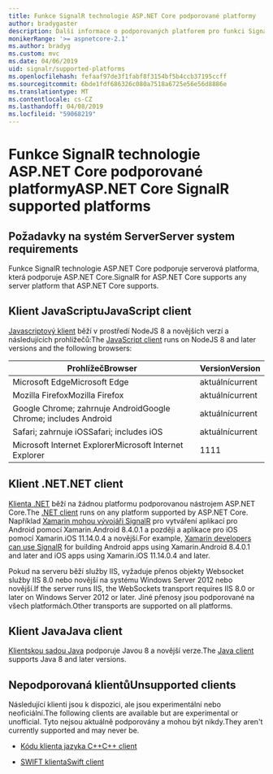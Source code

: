 ```yaml
---
title: Funkce SignalR technologie ASP.NET Core podporované platformy
author: bradygaster
description: Další informace o podporovaných platforem pro funkci SignalR technologie ASP.NET Core.
monikerRange: '>= aspnetcore-2.1'
ms.author: bradyg
ms.custom: mvc
ms.date: 04/06/2019
uid: signalr/supported-platforms
ms.openlocfilehash: fefaaf97de3f1fabf8f3154bf5b4ccb37195ccff
ms.sourcegitcommit: 6bde1fdf686326c080a7518a6725e56e56d8886e
ms.translationtype: MT
ms.contentlocale: cs-CZ
ms.lasthandoff: 04/08/2019
ms.locfileid: "59068219"
---
```

# <a name="aspnet-core-signalr-supported-platforms"></a><span data-ttu-id="43913-103">Funkce SignalR technologie ASP.NET Core podporované platformy</span><span class="sxs-lookup"><span data-stu-id="43913-103">ASP.NET Core SignalR supported platforms</span></span>

## <a name="server-system-requirements"></a><span data-ttu-id="43913-104">Požadavky na systém Server</span><span class="sxs-lookup"><span data-stu-id="43913-104">Server system requirements</span></span>

<span data-ttu-id="43913-105">Funkce SignalR technologie ASP.NET Core podporuje serverová platforma, která podporuje ASP.NET Core.</span><span class="sxs-lookup"><span data-stu-id="43913-105">SignalR for ASP.NET Core supports any server platform that ASP.NET Core supports.</span></span>

## <a name="javascript-client"></a><span data-ttu-id="43913-106">Klient JavaScriptu</span><span class="sxs-lookup"><span data-stu-id="43913-106">JavaScript client</span></span>

<span data-ttu-id="43913-107">[Javascriptový klient](https://www.npmjs.com/package/@aspnet/signalr) běží v prostředí NodeJS 8 a novějších verzí a následujících prohlížečů:</span><span class="sxs-lookup"><span data-stu-id="43913-107">The [JavaScript client](https://www.npmjs.com/package/@aspnet/signalr) runs on NodeJS 8 and later versions and the following browsers:</span></span>

| <span data-ttu-id="43913-108">Prohlížeč</span><span class="sxs-lookup"><span data-stu-id="43913-108">Browser</span></span>                         | <span data-ttu-id="43913-109">Version</span><span class="sxs-lookup"><span data-stu-id="43913-109">Version</span></span> |
| ------------------------------- | ------- |
| <span data-ttu-id="43913-110">Microsoft Edge</span><span class="sxs-lookup"><span data-stu-id="43913-110">Microsoft Edge</span></span>                  | <span data-ttu-id="43913-111">aktuální</span><span class="sxs-lookup"><span data-stu-id="43913-111">current</span></span> |
| <span data-ttu-id="43913-112">Mozilla Firefox</span><span class="sxs-lookup"><span data-stu-id="43913-112">Mozilla Firefox</span></span>                 | <span data-ttu-id="43913-113">aktuální</span><span class="sxs-lookup"><span data-stu-id="43913-113">current</span></span> |
| <span data-ttu-id="43913-114">Google Chrome; zahrnuje Android</span><span class="sxs-lookup"><span data-stu-id="43913-114">Google Chrome; includes Android</span></span> | <span data-ttu-id="43913-115">aktuální</span><span class="sxs-lookup"><span data-stu-id="43913-115">current</span></span> |
| <span data-ttu-id="43913-116">Safari; zahrnuje iOS</span><span class="sxs-lookup"><span data-stu-id="43913-116">Safari; includes iOS</span></span>            | <span data-ttu-id="43913-117">aktuální</span><span class="sxs-lookup"><span data-stu-id="43913-117">current</span></span> |
| <span data-ttu-id="43913-118">Microsoft Internet Explorer</span><span class="sxs-lookup"><span data-stu-id="43913-118">Microsoft Internet Explorer</span></span>     | <span data-ttu-id="43913-119">11</span><span class="sxs-lookup"><span data-stu-id="43913-119">11</span></span>      |
 
## <a name="net-client"></a><span data-ttu-id="43913-120">Klient .NET</span><span class="sxs-lookup"><span data-stu-id="43913-120">.NET client</span></span>

<span data-ttu-id="43913-121">[Klienta .NET](https://www.nuget.org/packages/Microsoft.AspNetCore.SignalR/) běží na žádnou platformu podporovanou nástrojem ASP.NET Core.</span><span class="sxs-lookup"><span data-stu-id="43913-121">The [.NET client](https://www.nuget.org/packages/Microsoft.AspNetCore.SignalR/) runs on any platform supported by ASP.NET Core.</span></span> <span data-ttu-id="43913-122">Například [Xamarin mohou vývojáři SignalR](https://github.com/aspnet/Announcements/issues/305) pro vytváření aplikací pro Android pomocí Xamarin.Android 8.4.0.1 a později a aplikace pro iOS pomocí Xamarin.iOS 11.14.0.4 a novější.</span><span class="sxs-lookup"><span data-stu-id="43913-122">For example, [Xamarin developers can use SignalR](https://github.com/aspnet/Announcements/issues/305) for building Android apps using Xamarin.Android 8.4.0.1 and later and iOS apps using Xamarin.iOS 11.14.0.4 and later.</span></span>

<span data-ttu-id="43913-123">Pokud na serveru běží služby IIS, vyžaduje přenos objekty Websocket služby IIS 8.0 nebo novější na systému Windows Server 2012 nebo novější.</span><span class="sxs-lookup"><span data-stu-id="43913-123">If the server runs IIS, the WebSockets transport requires IIS 8.0 or later on Windows Server 2012 or later.</span></span> <span data-ttu-id="43913-124">Jiné přenosy jsou podporované na všech platformách.</span><span class="sxs-lookup"><span data-stu-id="43913-124">Other transports are supported on all platforms.</span></span>

## <a name="java-client"></a><span data-ttu-id="43913-125">Klient Java</span><span class="sxs-lookup"><span data-stu-id="43913-125">Java client</span></span>

<span data-ttu-id="43913-126">[Klientskou sadou Java](https://search.maven.org/artifact/com.microsoft.aspnet/signalr) podporuje Javou 8 a novější verze.</span><span class="sxs-lookup"><span data-stu-id="43913-126">The [Java client](https://search.maven.org/artifact/com.microsoft.aspnet/signalr) supports Java 8 and later versions.</span></span>

## <a name="unsupported-clients"></a><span data-ttu-id="43913-127">Nepodporovaná klientů</span><span class="sxs-lookup"><span data-stu-id="43913-127">Unsupported clients</span></span>

<span data-ttu-id="43913-128">Následující klienti jsou k dispozici, ale jsou experimentální nebo neoficiální.</span><span class="sxs-lookup"><span data-stu-id="43913-128">The following clients are available but are experimental or unofficial.</span></span> <span data-ttu-id="43913-129">Tyto nejsou aktuálně podporovány a mohou být nikdy.</span><span class="sxs-lookup"><span data-stu-id="43913-129">They aren't currently supported and may never be.</span></span>

* [<span data-ttu-id="43913-130">Kódu klienta jazyka C++</span><span class="sxs-lookup"><span data-stu-id="43913-130">C++ client</span></span>](https://github.com/aspnet/SignalR/tree/master/clients/cpp)

* [<span data-ttu-id="43913-131">SWIFT klienta</span><span class="sxs-lookup"><span data-stu-id="43913-131">Swift client</span></span>](https://github.com/moozzyk/SignalR-Client-Swift)
